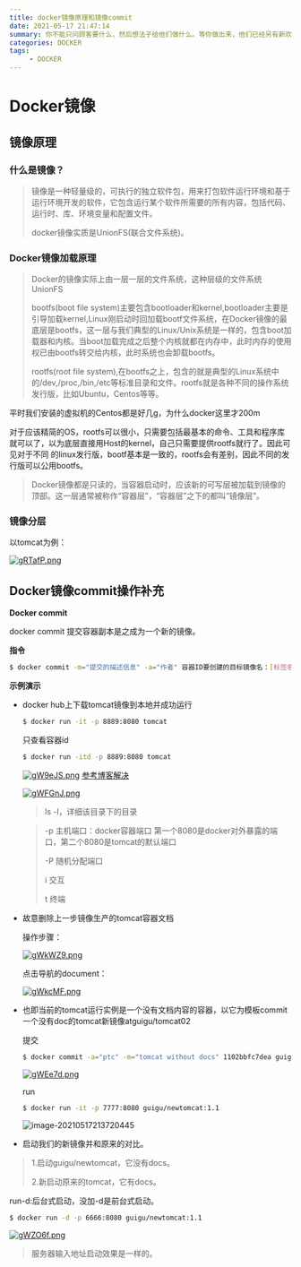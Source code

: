 ```yaml
---
title: docker镜像原理和镜像commit
date: 2021-05-17 21:47:14
summary: 你不能只问顾客要什么，然后想法子给他们做什么。等你做出来，他们已经另有新欢了。
categories: DOCKER
tags:
     - DOCKER
---
```


# Docker镜像

## 镜像原理

### 什么是镜像？

> 镜像是一种轻量级的，可执行的独立软件包，用来打包软件运行环境和基于运行环境开发的软件，它包含运行某个软件所需要的所有内容，包括代码、运行时、库、环境变量和配置文件。
>
> docker镜像实质是UnionFS(联合文件系统)。

### Docker镜像加载原理

> Docker的镜像实际上由一层一层的文件系统，这种层级的文件系统UnionFS
>
> bootfs(boot file system)主要包含bootloader和kernel,bootloader主要是引导加载kernel,Linux刚启动时回加载bootf文件系统，在Docker镜像的最底层是bootfs，这一层与我们典型的Linux/Unix系统是一样的，包含boot加载器和内核。当boot加载完成之后整个内核就都在内存中，此时内存的使用权已由bootfs转交给内核，此时系统也会卸载bootfs。
>
> rootfs(root file system),在bootfs之上，包含的就是典型的Linux系统中的/dev,/proc,/bin,/etc等标准目录和文件。rootfs就是各种不同的操作系统发行版，比如Ubuntu，Centos等等。

平时我们安装的虚拟机的Centos都是好几g，为什么docker这里才200m

对于应该精简的OS，rootfs可以很小，只需要包括最基本的命令、工具和程序库就可以了，以为底层直接用Host的kernel，自己只需要提供rootfs就行了。因此可见对于不同 的linux发行版，bootf基本是一致的，rootfs会有差别，因此不同的发行版可以公用bootfs。

> Docker镜像都是只读的，当容器启动时，应该新的可写层被加载到镜像的顶部。这一层通常被称作“容器层”，“容器层”之下的都叫“镜像层”。

### 镜像分层

以tomcat为例：

[![gRTafP.png](https://z3.ax1x.com/2021/05/17/gRTafP.png)](https://imgtu.com/i/gRTafP)

## Docker镜像commit操作补充

**Docker commit**

docker commit 提交容器副本是之成为一个新的镜像。

**指令**

```bash
$ docker commit -m="提交的描述信息" -a="作者" 容器ID要创建的目标镜像名：[标签名]
```

**示例演示**

- docker hub上下载tomcat镜像到本地并成功运行

  ```bash
  $ docker run -it -p 8889:8080 tomcat
  ```

  只查看容器id

  ```bash
  $ docker run -itd -p 8889:8080 tomcat
  ```

  [![gW9eJS.png](https://z3.ax1x.com/2021/05/17/gW9eJS.png)](https://imgtu.com/i/gW9eJS)
  [参考博客解决](https://blog.csdn.net/qq_40891009/article/details/103898876)

  [![gWFGnJ.png](https://z3.ax1x.com/2021/05/17/gWFGnJ.png)](https://imgtu.com/i/gWFGnJ)

  > ls -l，详细该目录下的目录

  > -p 主机端口：docker容器端口 第一个8080是docker对外暴露的端口，第二个8080是tomcat的默认端口
  >
  > -P 随机分配端口
  >
  > i 交互
  >
  > t 终端

- 故意删除上一步镜像生产的tomcat容器文档

  操作步骤：

  [![gWkWZ9.png](https://z3.ax1x.com/2021/05/17/gWkWZ9.png)](https://imgtu.com/i/gWkWZ9)

  点击导航的document：

  [![gWkcMF.png](https://z3.ax1x.com/2021/05/17/gWkcMF.png)](https://imgtu.com/i/gWkcMF)

- 也即当前的tomcat运行实例是一个没有文档内容的容器，以它为模板commit一个没有doc的tomcat新镜像atguigu/tomcat02

  提交

  ```bash
  $ docker commit -a="ptc" -m="tomcat without docs" 1102bbfc7dea guigu/newtomcat:1.1
  ```

  [![gWEe7d.png](https://z3.ax1x.com/2021/05/17/gWEe7d.png)](https://imgtu.com/i/gWEe7d)

  run

  ```bash
  $ docker run -it -p 7777:8080 guigu/newtomcat:1.1
  ```

  ![image-20210517213720445](C:\Users\29833\AppData\Roaming\Typora\typora-user-images\image-20210517213720445.png)

- 启动我们的新镜像并和原来的对比。

> 1.启动guigu/newtomcat，它没有docs。
>
> 2.新启动原来的tomcat，它有docs。

run-d:后台式启动，没加-d是前台式启动。

```bash
$ docker run -d -p 6666:8080 guigu/newtomcat:1.1
```

[![gWZO6f.png](https://z3.ax1x.com/2021/05/17/gWZO6f.png)](https://imgtu.com/i/gWZO6f)

> 服务器输入地址启动效果是一样的。

